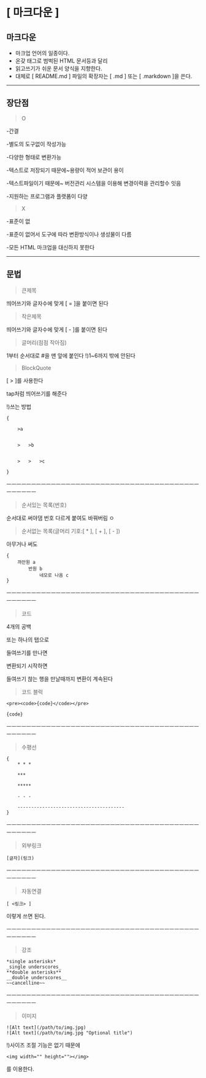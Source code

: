 [ 마크다운 ]
====
마크다운
---

- 마크업 언어의 일종이다.
- 온갖 태그로 범벅된 HTML 문서등과 달리
- 읽고쓰기가 쉬운 문서 양식을 지향한다.
- 대체로 [ README.md ] 파일의 확장자는 [ .md ] 또는 [ .markdown ]을 쓴다.
***
장단점 
---
>O

-간결


-별도의 도구없이 작성가능

-다양한 형태로 변환가능

-텍스트로 저장되기 때문에~용량이 적어 보관이 용이

-텍스트파일이기 때문에~ 버전관리 시스템을 이용해 변경이력을 관리할수 잇음

-지원하는 프로그램과 플랫폼이 다양


>X


-표준이 없

-표준이 없어서 도구에 따라 변환방식이나 생성물이 다름

-모든 HTML 마크업을 대신하지 못한다

---
문법
---
>큰제목

띄어쓰기와 글자수에 맞게 [ = ]을 붙이면 된다

>작은제목


띄어쓰기와 글자수에 맞게 [ - ]를 붙이면 된다

>글머리(점점 작아짐)

1부터 순서대로 #을 맨 앞에 붙인다
!)1~6까지 밖에 안된다

>BlockQuote

[ > ]를 사용한다 

tap처럼 띄어쓰기를 해준다


!)쓰는 방법
```
{

    >a


    >   >b


    >   >   >c

}
```
ㅡㅡㅡㅡㅡㅡㅡㅡㅡㅡㅡㅡㅡㅡㅡㅡㅡㅡㅡㅡㅡㅡㅡㅡㅡㅡㅡㅡㅡㅡㅡㅡㅡㅡㅡㅡㅡㅡㅡㅡㅡㅡㅡㅡㅡ


>순서있는 목록(번호)


순서대로 써야댐 번호 다르게 붙여도 바꿔버림
ㅇ
>순서없는 목록(글머리 기호:[ * ], [ + ], [ - ])

아무거나 써도
```
{
    까만원 a
        반원 b
            네모로 나옴 c
}
```
ㅡㅡㅡㅡㅡㅡㅡㅡㅡㅡㅡㅡㅡㅡㅡㅡㅡㅡㅡㅡㅡㅡㅡㅡㅡㅡㅡㅡㅡㅡㅡㅡㅡㅡㅡㅡㅡㅡㅡㅡㅡㅡㅡㅡㅡ
>코드

4개의 공백

또는 하나의 탭으로

들여쓰기를 만나면

변환되기 시작하면

들여쓰기 핞는 행을 만날때까지 변환이 계속된다

>코드 블럭

```
<pre><code>{code}</code></pre>
```
<pre><code>{code}</code></pre>

ㅡㅡㅡㅡㅡㅡㅡㅡㅡㅡㅡㅡㅡㅡㅡㅡㅡㅡㅡㅡㅡㅡㅡㅡㅡㅡㅡㅡㅡㅡㅡㅡㅡㅡㅡㅡㅡㅡㅡㅡㅡㅡㅡㅡㅡ

>수평선

```
{
	* * *

	***

	*****

	- - -

	---------------------------------------
}

```

ㅡㅡㅡㅡㅡㅡㅡㅡㅡㅡㅡㅡㅡㅡㅡㅡㅡㅡㅡㅡㅡㅡㅡㅡㅡㅡㅡㅡㅡㅡㅡㅡㅡㅡㅡㅡㅡㅡㅡㅡㅡㅡㅡㅡㅡ


>외부링크
```
[글자](링크)
```
ㅡㅡㅡㅡㅡㅡㅡㅡㅡㅡㅡㅡㅡㅡㅡㅡㅡㅡㅡㅡㅡㅡㅡㅡㅡㅡㅡㅡㅡㅡㅡㅡㅡㅡㅡㅡㅡㅡㅡㅡㅡㅡㅡㅡㅡ


>자동연결
```
[ <링크> ]
```
이렇게 쓰면 된다.


ㅡㅡㅡㅡㅡㅡㅡㅡㅡㅡㅡㅡㅡㅡㅡㅡㅡㅡㅡㅡㅡㅡㅡㅡㅡㅡㅡㅡㅡㅡㅡㅡㅡㅡㅡㅡㅡㅡㅡㅡㅡㅡㅡㅡㅡ
>강조

```
*single asterisks*
_single underscores_
**double asterisks**
__double underscores__
~~cancelline~~
```
ㅡㅡㅡㅡㅡㅡㅡㅡㅡㅡㅡㅡㅡㅡㅡㅡㅡㅡㅡㅡㅡㅡㅡㅡㅡㅡㅡㅡㅡㅡㅡㅡㅡㅡㅡㅡㅡㅡㅡㅡㅡㅡㅡㅡㅡ
>이미지

```
![Alt text](/path/to/img.jpg)
![Alt text](/path/to/img.jpg "Optional title")
```
!)사이즈 조절 기능은 없기 때문에 

```
<img width="" height=""></img>
```
를 이용한다.
